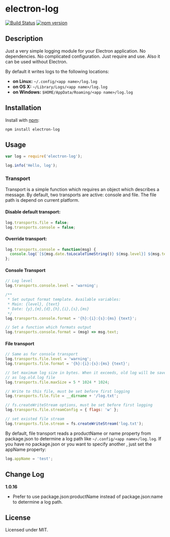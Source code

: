 # electron-log
[![Build Status](https://travis-ci.org/megahertz/electron-log.svg?branch=master)](https://travis-ci.org/megahertz/electron-log)
[![npm version](https://badge.fury.io/js/electron-log.svg)](https://badge.fury.io/js/electron-log)

## Description

Just a very simple logging module for your Electron application.
No dependencies. No complicated configuration. Just require and use.
Also it can be used without Electron.

By default it writes logs to the following locations:

 * **on Linux:** `~/.config/<app name>/log.log`
 * **on OS X:** `~/Library/Logs/<app name>/log.log`
 * **on Windows:** `$HOME/AppData/Roaming/<app name>/log.log`

## Installation

Install with [npm](https://npmjs.org/package/electron-log):

    npm install electron-log

## Usage

```js
var log = require('electron-log');

log.info('Hello, log');
```
    

### Transport
Transport is a simple function which requires an object which describes a message.
By default, two transports are active: console and file. The file path is 
depend on current platform.

#### Disable default transport:

```js
log.transports.file = false;
log.transports.console = false;
```
    
#### Override transport:

```js
log.transports.console = function(msg) {
  console.log(`[${msg.date.toLocaleTimeString()} ${msg.level}] ${msg.text}`);
};
```
    
#### Console Transport

```js
// Log level
log.transports.console.level = 'warning';

/** 
 * Set output format template. Available variables:
 * Main: {level}, {text}
 * Date: {y},{m},{d},{h},{i},{s},{ms}
 */
log.transports.console.format = '{h}:{i}:{s}:{ms} {text}';

// Set a function which formats output
log.transports.console.format = (msg) => msg.text;
```
    
#### File transport

```js
// Same as for console transport
log.transports.file.level = 'warning';
log.transports.file.format = '{h}:{i}:{s}:{ms} {text}';

// Set maximum log size in bytes. When it exceeds, old log will be saved
// as log.old.log file
log.transports.file.maxSize = 5 * 1024 * 1024;

// Write to this file, must be set before first logging
log.transports.file.file = __dirname + '/log.txt';

// fs.createWriteStream options, must be set before first logging
log.transports.file.streamConfig = { flags: 'w' };

// set existed file stream
log.transports.file.stream = fs.createWriteStream('log.txt');
```

By default, file transport reads a productName or name property from package.json to
determine a log path like `~/.config/<app name>/log.log`.
If you have no package.json or you want to specify another <app name>,
just set the appName property:

```js
log.appName = 'test';
```

## Change Log
**1.0.16**

 - Prefer to use package.json:productName instead of package.json:name to
 determine a log path.

## License

Licensed under MIT.
